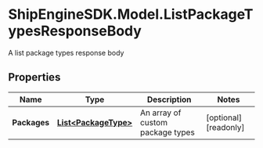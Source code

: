 # ShipEngineSDK.Model.ListPackageTypesResponseBody
A list package types response body

## Properties

Name | Type | Description | Notes
------------ | ------------- | ------------- | -------------
**Packages** | [**List&lt;PackageType&gt;**](PackageType.md) | An array of custom package types | [optional] [readonly] 

